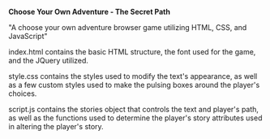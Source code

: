 <b>Choose Your Own Adventure - The Secret Path</b>

"A choose your own adventure browser game utilizing HTML, CSS, and JavaScript"

index.html contains the basic HTML structure, the font used for the game, and the JQuery utilized.

style.css contains the styles used to modify the text's appearance, as well as a few custom styles used to make the pulsing boxes around the player's choices.

script.js contains the stories object that controls the text and player's path, as well as the functions used to determine the player's story attributes used in altering the player's story.
